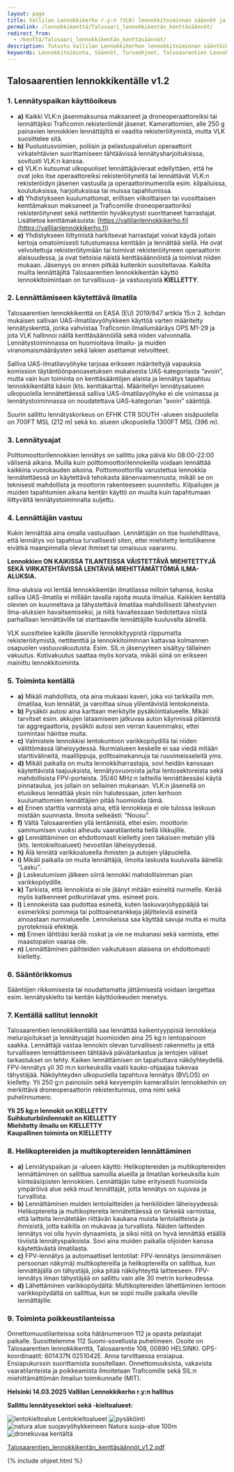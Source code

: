 ```yaml
---
layout: page
title: Vallilan Lennokkikerho r.y:n (VLK) lennokkitoiminnan säännöt ja turvaohjeet
permalink: /lennokkikenttä/Talosaari_lennokkikentän_kenttäsäännöt/
redirect_from:
  - /kenttä/Talosaari_lennokkikentän_kenttäsäännöt/
description: Tutustu Vallilan Lennokkikerhon lennokkitoiminnan sääntöihin ja turvaohjeisiin Talosaarentien lennokkikentällä. Ohjeet koskevat lennätyspaikan käyttöoikeutta, ilmatilan hallintaa, lennätysaikoja ja -korkeuksia sekä lennättämisen vastuullisuutta
keywords: Lennokkitoiminta, Säännöt, Turvaohjeet, Talosaarentien Lennokkikenttä, Helsinki, Ilmatilan Hallinta, Lennätysajat, Lennätyskorkeus, Vastuu, Turvallisuus, Rekisteröityminen, UAV, UAS, FPV, Suomen Ilmailuliitto, SIL
---
```



## Talosaarentien lennokkikentälle v1.2

### 1. Lennätyspaikan käyttöoikeus
- **a)** Kaikki VLK:n jäsenmaksunsa maksaneet ja droneoperaattoreiksi tai lennättäjiksi Traficomin rekisteröimät jäsenet. Kamerattomien, alle 250 g painavien lennokkien lennättäjiltä ei vaadita rekisteröitymistä, mutta VLK suosittelee sitä.
- **b)** Puolustusvoimien, poliisin ja pelastuspalvelun operaattorit virkatehtävien suorittamiseen tähtäävissä lennätysharjoituksissa, sovitusti VLK:n kanssa.
- **c)** VLK:n kutsumat ulkopuoliset lennättäjävieraat edellyttäen, että he ovat joko itse operaattoreiksi rekisteröityneitä tai lennättävät VLK:n rekisteröidyn jäsenen vastuulla ja operaattorinumerolla esim. kilpailuissa, koulutuksissa, harjoituksissa tai muissa tapahtumissa.
- **d)** Yhdistykseen kuulumattomat, erillisen viikoittaisen tai vuosittaisen kenttämaksun maksaneet ja Traficomille droneoperaattoriksi rekisteröityneet sekä nettitentin hyväksytysti suorittaneet harrastajat. Lisätietoa kenttämaksuista: [https://vallilanlennokkikerho.fi](https://vallilanlennokkikerho.fi)
- **e)** Yhdistykseen liittymistä harkitsevat harrastajat voivat käydä joitain kertoja omatoimisesti tutustumassa kenttään ja lennättää siellä. He ovat velvoitettuja rekisteröitymään tai toimivat rekisteröityneen operaattorin alaisuudessa, ja ovat tietoisia näistä kenttäsäännöistä ja toimivat niiden mukaan. Jäsenyys on ennen pitkää kuitenkin suositeltavaa. Kaikilta muilta lennättäjiltä Talosaarentien lennokkikentän käyttö lennokkitoimintaan on turvallisuus- ja vastuusyistä **KIELLETTY**.

### 2. Lennättämiseen käytettävä ilmatila
Talosaarentien lennokkikenttä on EASA (EU) 2019/947 artikla 15:n 2. kohdan mukaisen sallivan UAS-ilmatilavyöhykkeen käyttöä varten määritelty lennätyskenttä, jonka vahvistaa Traficomin ilmailumääräys OPS M1-29 ja jota VLK hallinnoi näillä kenttäsäännöillä sekä niiden valvonnalla. Lennätystoiminnassa on huomioitava ilmailu- ja muiden viranomaismääräysten sekä lakien asettamat velvoitteet.

Salliva UAS-ilmatilavyöhyke tarjoaa erikseen määriteltyjä vapauksia komission täytäntöönpanoasetuksen mukaisesta UAS-kategoriasta “avoin”, mutta vain kun toiminta on kenttäsääntöjen alaista ja lennätys tapahtuu lennokkikentältä käsin (kts. kenttäkartta). Määritellyn lennätysalueen ulkopuolella lennätettäessä salliva UAS-ilmatilavyöhyke ei ole voimassa ja lennätystoiminnassa on noudatettava UAS-kategorian ”avoin” sääntöjä.

Suurin sallittu lennätyskorkeus on EFHK CTR SOUTH -alueen sisäpuolella on 700FT MSL (212 m) sekä ko. alueen ulkopuolella 1300FT MSL (396 m).

### 3. Lennätysajat
Polttomoottorilennokkien lennätys on sallittu joka päivä klo 08:00-22:00 välisenä aikana. Muilla kuin polttomoottorilennokeilla voidaan lennättää kaikkina vuorokauden aikoina. Polttomoottorilla varustettua lennokkia lennätettäessä on käytettävä tehokasta äänenvaimennusta, mikäli se on teknisesti mahdollista ja moottorin rakenteeseen suunniteltu. Kilpailujen ja muiden tapahtumien aikana kentän käyttö on muulta kuin tapahtumaan liittyvältä lennätystoiminnalta suljettu.

### 4. Lennättäjän vastuu
Kukin lennättää aina omalla vastuullaan. Lennättäjän on itse huolehdittava, että lennätys voi tapahtua turvallisesti siten, ettei miehitetty lentoliikenne eivätkä maanpinnalla olevat ihmiset tai omaisuus vaarannu.

**Lennokkien ON KAIKISSA TILANTEISSA VÄISTETTÄVÄ MIEHITETTYJÄ SEKÄ VIRKATEHTÄVISSÄ LENTÄVIÄ MIEHITTÄMÄTTÖMIÄ ILMA-ALUKSIA.**

Ilma-aluksia voi lentää lennokkikentän ilmatilassa milloin tahansa, koska salliva UAS-ilmatila ei millään tavalla rajoita muuta ilmailua. Kaikkien kentällä olevien on kuunneltava ja tähystettävä ilmatilaa mahdollisesti lähestyvien ilma-aluksien havaitsemiseksi, ja niitä havaitessaan tiedotettava niistä parhaillaan lennättäville tai starttaaville lennättäjille kuuluvalla äänellä.

VLK suosittelee kaikille jäsenille lennokkityypistä riippumatta rekisteröitymistä, nettitenttiä ja lennokkitoiminnan kattavaa kolmannen osapuolen vastuuvakuutusta. Esim. SIL:n jäsenyyteen sisältyy tällainen vakuutus. Kotivakuutus saattaa myös korvata, mikäli siinä on erikseen mainittu lennokkitoiminta.

### 5. Toiminta kentällä
- **a)** Mikäli mahdollista, ota aina mukaasi kaveri, joka voi tarkkailla mm. ilmatilaa, kun lennätät, ja varoittaa sinua ylilentävistä lentokoneista.
- **b)** Pysäköi autosi aina karttaan merkitylle pysäköintialueelle. Mikäli tarvitset esim. akkujen lataamiseen jatkuvaa auton käynnissä pitämistä tai aggregaattoria, pysäköi autosi sen verran kauemmaksi, ettei toimintasi häiritse muita.
- **c)** Valmistele lennokkisi lentokuntoon varikkopöydillä tai niiden välittömässä läheisyydessä. Nurmialueen keskelle ei saa viedä mitään starttivälineitä, maalilippuja, polttoainekannuja tai ruuvimeisseleitä yms.
- **d)** Mikäli paikalla on muita lennokkiharrastajia, sovi heidän kanssaan käytettävistä taajuuksista, lennätysvuoroista ja/tai lentosektoreista sekä mahdollisista FPV-porteista. 35/40 MHz:n laitteilla lennättäessäsi käytä pinnataulua, jos jollain on sellainen mukanaan. VLK:n jäsenellä on etuoikeus lennättää yksin niin halutessaan, joten kerhoon kuulumattomien lennättäjien pitää huomioida tämä.
- **e)** Ennen starttia varmista aina, että lennokkeja ei ole tulossa laskuun mistään suunnasta. Ilmoita selkeästi: “Nousu”.
- **f)** Vältä Talosaarentien yllä lentämistä, ettei esim. moottorin sammumisen vuoksi aiheudu vaaratilanteita tiellä liikkujille.
- **g)** Lennättäminen on ehdottomasti kielletty joen takaisen metsän yllä (kts. lentokieltoalueet) hevostilan läheisyydessä.
- **h)** Älä lennätä varikkoalueella ihmisten ja autojen yläpuolella.
- **i)** Mikäli paikalla on muita lennättäjiä, ilmoita laskusta kuuluvalla äänellä: “Lasku”.
- **j)** Laskeutumisen jälkeen siirrä lennokki mahdollisimman pian varikkopöydille.
- **k)** Tarkista, että lennokista ei ole jäänyt mitään esineitä nurmelle. Kerää myös katkenneet potkurinlavat yms. esineet pois.
- **l)** Lennokeista saa pudottaa esineitä, kuten laskuvarjohyppääjiä tai esimerkiksi pommeja tai polttoainetankkeja jäljitteleviä esineitä ainoastaan nurmialueelle. Lennokeissa saa käyttää savuja mutta ei muita pyroteknisiä efektejä.
- **m)** Ennen lähtöäsi kerää roskat ja vie ne mukanasi sekä varmista, ettei maastopalon vaaraa ole.
- **n)** Lennättäminen päihteiden vaikutuksen alaisena on ehdottomasti kielletty.

### 6. Sääntörikkomus
Sääntöjen rikkomisesta tai noudattamatta jättämisestä voidaan langettaa esim. lennätyskielto tai kentän käyttöoikeuden menetys.

### 7. Kentällä sallitut lennokit
Talosaarentien lennokkikentällä saa lennättää kaikentyyppisiä lennokkeja melurajoitukset ja lennätysajat huomioiden aina 25 kg:n lentopainoon saakka. Lennättäjä vastaa lennokin olevan turvallisesti rakennettu ja että turvalliseen lennättämiseen tähtäävä päivätarkastus ja lentojen väliset tarkastukset on tehty. Kaiken lennättämisen on tapahuttava näköyhteydellä. FPV-lennätys yli 30 m:n korkeuksilla vaatii kauko-ohjaajaa tukevaa tähystäjää. Näköyhteyden ulkopuolella tapahtuva lennätys (BVLOS) on kielletty. Yli 250 g:n painoisiin sekä kevyempiin kamerallisiin lennokkeihin on merkittävä droneoperaattorin rekisteritunnus, oma nimi sekä puhelinnumero. 

**Yli 25 kg:n lennokit on KIELLETTY**  
**Suihkuturbiinilennokit on KIELLETTY**  
**Miehitetty ilmailu on KIELLETTY**  
**Kaupallinen toiminta on KIELLETTY**

### 8. Helikoptereiden ja multikoptereiden lennättäminen
- **a)** Lennätyspaikan ja -alueen käyttö: Helikoptereiden ja multikoptereiden lennättäminen on sallittua samoilla alueilla ja ilmatilan korkeuksilla kuin kiinteäsiipisten lennokkien. Lennättäjän tulee erityisesti huomioida ympäröivä alue sekä muut lennättäjät, jotta lennätys on sujuvaa ja turvallista.
- **b)** Lennättäminen muiden lentolaitteiden ja henkilöiden läheisyydessä: Helikoptereita ja multikoptereita lennätettäessä on tärkeää varmistaa, että laitteita lennätetään riittävän kaukana muista lentolaitteista ja ihmisistä, jotta kaikilla on mukavaa ja turvallista. Näiden laitteiden lennätys voi olla hyvin dynaamista, ja siksi niitä on hyvä lennättää etäällä tiiviistä lennätyspaikoista. Sovi aina muiden paikalla olijoiden kanssa käytettävästä ilmatilasta.
- **c)** FPV-lennätys ja automaattiset lentotilat: FPV-lennätys (ensimmäisen persoonan näkymä) multikoptereilla ja helikoptereilla on sallittua, kun lennättäjällä on tähystäjä, joka pitää näköyhteyttä laitteeseen. FPV-lennätys ilman tähystäjää on sallittu vain alle 30 metrin korkeudessa.
- **d)** Lähettäminen varikkopöydältä: Multikoptereiden lähettäminen lentoon varikkopöydältä on sallittua, kun se sopii muille paikalla oleville lennättäjille.

### 9. Toiminta poikkeustilanteissa
Onnettomuustilanteissa soita hätänumeroon 112 ja opasta pelastajat paikalle. Suosittelemme 112 Suomi-sovellusta puhelimeen. Osoite on Talosaarentien lennokkikenttä, Talosaarentie 108, 00890 HELSINKI. GPS-koordinaatit: 601437N 0251042E. Anna tarvittaessa ensiapua. Ensiapukurssin suorittamista suositellaan. Onnettomuuksista, vakavista vaaratilanteista ja poikkeamista ilmoitetaan Traficomille sekä SIL:n miehittämättömän ilmailun toimikunnalle (MIT).

**Helsinki 14.03.2025 Vallilan Lennokkikerho r.y:n hallitus**




**Sallittu lennätyssektori sekä -kieltoalueet:**

<div class="image-container">
<img src="/images/kieltoalue.png" alt="lentokieltoalue"/>
Lentokieltoalueet
<img src="/images/parkki.jpg" alt="pysäköinti"/>
<img src="/images/natura-alue.jpg" alt="natura alue suojavyöhykkeineen"/>
Natura suoja-alue 100m
<img src="/images/lennokkikuvia/lennokkikenttä-3.jpg" alt="dronekuvaa kentältä" />
</div>









[Talosaarentien_lennokkikentän_kenttäsäännöt_v1.2.pdf](/images/Talosaarentien_lennokkikentän_kenttäsäännöt_v1.2.pdf)

{% include ohjeet.html %}
